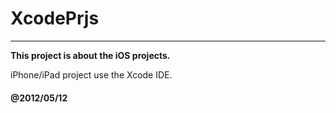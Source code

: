 # XcodePrjs


--------------------------------------------------------------

**This project is about the iOS projects.**

iPhone/iPad project use the Xcode IDE.




#### @2012/05/12



